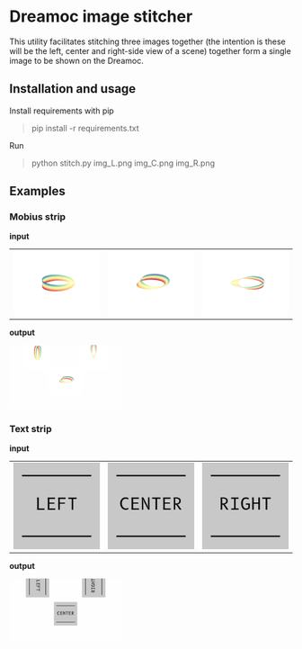 # Dreamoc image stitcher

This utility facilitates stitching three images together (the intention is
these will be the left, center and right-side view of a scene) together form
a single image to be shown on the Dreamoc.

## Installation and usage

Install requirements with pip

> pip install -r requirements.txt

Run

> python stitch.py img_L.png img_C.png img_R.png

## Examples


### Mobius strip

**input**

<table>
<tr>
<td><img src='examples/mobius_L.png' width=200 /></td>
<td><img src='examples/mobius_C.png' width=200 /></td>
<td><img src='examples/mobius_R.png' width=200 /></td>
</tr>
</table>

**output**

<img src='examples/mobius_combined.png' width=200 />


### Text strip

**input**

<table>
<tr>
<td><img src='examples/text_LEFT.png' width=200 /></td>
<td><img src='examples/text_CENTER.png' width=200 /></td>
<td><img src='examples/text_RIGHT.png' width=200 /></td>
</tr>
</table>

**output**

<img src='examples/text_combined.png' width=200 />

